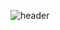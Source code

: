 ![header](https://capsule-render.vercel.app/api?type=waving&text=Wecome%To%My%Github&theme=radical&height=200)
